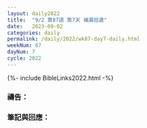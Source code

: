 ```yaml
---
layout: daily2022
title:  "9/2 第87週 第7天 補漏拾遺"
date:   2023-09-02
categories: daily
permalink: /daily/2022/wk87-day7-daily.html
weekNum: 87
dayNum: 7
cycle: 2022
---
```


{%- include BibleLinks2022.html -%}

### 禱告：

### 筆記與回應：
